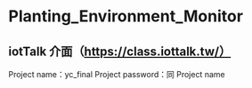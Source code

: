 # Planting_Environment_Monitor
## iotTalk 介面（https://class.iottalk.tw/）
Project name：yc_final
Project password：同 Project name
